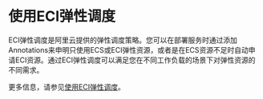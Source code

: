 # 使用ECI弹性调度

ECI弹性调度是阿里云提供的弹性调度策略。您可以在部署服务时通过添加Annotations来申明只使用ECS或ECI弹性资源，或者是在ECS资源不足时自动申请ECI资源。通过ECI弹性调度可以满足您在不同工作负载的场景下对弹性资源的不同需求。

更多信息，请参见[使用ECI弹性调度](/intl.zh-CN/Kubernetes集群用户指南/调度/弹性调度/使用ECI弹性调度.md)。

